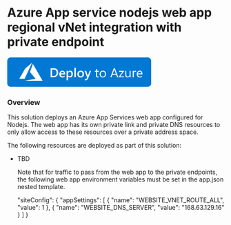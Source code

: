# Azure App service nodejs web app regional vNet integration with private endpoint 

[![Deploy To Azure](https://raw.githubusercontent.com/Azure/azure-quickstart-templates/master/1-CONTRIBUTION-GUIDE/images/deploytoazure.svg?sanitize=true)](https://portal.azure.com/#create/Microsoft.Template/uri/https%3A%2F%2Fraw.githubusercontent.com%2Fmpapas%2Fazure-samples%2Fmaster%2Fprovision-web-app-node%2Fazuredeploy.json)

### Overview

This solution deploys an Azure App Services web app configured for Nodejs. The web app has its own private link and private DNS resources to only allow access to these resources over a private address space.

The following resources are deployed as part of this solution:

- TBD

  Note that for traffic to pass from the web app to the private endpoints, the following web app environment variables must be set in the app.json nested template.

  "siteConfig": {
                    "appSettings": [
                        {
                            "name": "WEBSITE_VNET_ROUTE_ALL",
                            "value": 1
                        },
                        {
                            "name": "WEBSITE_DNS_SERVER",
                            "value": "168.63.129.16"
                        }
                    ]
                }
